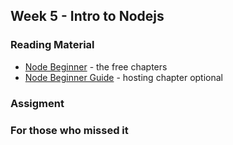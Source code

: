 ## Week 5 - Intro to Nodejs

### Reading Material

- [Node Beginner](http://www.nodebeginner.org/) - the free chapters
- [Node Beginner Guide](http://nodeguide.com/beginner.html) - hosting chapter optional

### Assigment

### For those who missed it
